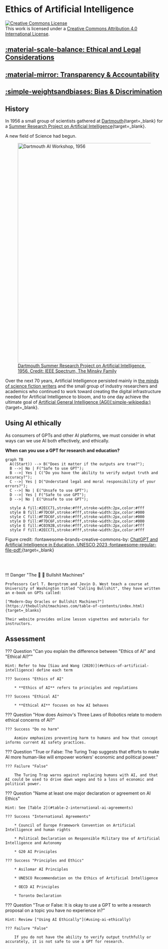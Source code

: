 # Ethics of Artificial Intelligence

<a rel="license" href="http://creativecommons.org/licenses/by/4.0/"><img alt="Creative Commons License" style="border-width:0" src="https://i.creativecommons.org/l/by/4.0/88x31.png" /></a><br />This work is licensed under a <a rel="license" href="http://creativecommons.org/licenses/by/4.0/">Creative Commons Attribution 4.0 International License</a>.

## [:material-scale-balance: Ethical and Legal Considerations](legal.md)

## [:material-mirror: Transparency & Accountability](transparency.md)

## [:simple-weightsandbiases: Bias & Discrimination](bias.md)

## History

In 1956 a small group of scientists gathered at [Dartmouth](https://home.dartmouth.edu/about/artificial-intelligence-ai-coined-dartmouth){target=_blank} for a [Summer Research Project on Artificial Intelligence](https://spectrum.ieee.org/dartmouth-ai-workshop){target=_blank}. 

A new field of Science had begun. 

<figure>
<a href="https://spectrum.ieee.org/dartmouth-ai-workshop" target="_blank" rel="noopener noreferrer">
    <img src="https://spectrum.ieee.org/media-library/close-up-of-a-black-and-white-photo-of-seven-smiling-men-sitting-on-a-lawn.jpg?id=33603729&width=1800&quality=85" alt="Dartmouth AI Workshop, 1956" width="700">
</a>
<figcaption><a href="https://spectrum.ieee.org/dartmouth-ai-workshop" target="_blank" rel="noopener noreferrer">Dartmouth Summer Research Project on Artificial Intelligence, 1956. Credit: IEEE Spectrum, The Minsky Family</a></figcaption>
</figure>

Over the next 70 years, Artificial Intelligence persisted mainly in [the minds of science fiction writers](legal.md#science-fiction-or-philosophical-theory) and the small group of industry researchers and academics who continued to work toward creating the digital infrastructure needed for Artificial Intelligence to bloom, and to one day achieve the ultimate goal of [Artificial General Intelligence (AGI)(:simple-wikipedia:)](https://en.wikipedia.org/wiki/Artificial_general_intelligence){target=_blank}. 

## Using AI ethically

As consumers of GPTs and other AI platforms, we must consider in what ways can we use AI both effectively, and ethically.

**When can you use a GPT for research and education?**

``` mermaid
graph TB
  A((Start)) --> B("Does it matter if the outputs are true?");
  B -->| No | F("Safe to use GPT");
  B -->| Yes | C("Do you have the ability to verify output truth and accuracy?");
  C -->| Yes | D("Understand legal and moral responsibility of your errors?");
  C -->| No | E("Unsafe to use GPT");
  D -->| Yes | F("Safe to use GPT");
  D -->| No | E("Unsafe to use GPT");

  style A fill:#2ECC71,stroke:#fff,stroke-width:2px,color:#fff
  style B fill:#F7DC6F,stroke:#fff,stroke-width:2px,color:#000
  style C fill:#F7DC6F,stroke:#fff,stroke-width:2px,color:#000
  style D fill:#F7DC6F,stroke:#fff,stroke-width:2px,color:#000
  style E fill:#C0392B,stroke:#fff,stroke-width:2px,color:#fff
  style F fill:#2ECC71,stroke:#fff,stroke-width:2px,color:#fff
```

Figure credit: :fontawesome-brands-creative-commons-by: [ChatGPT and Artificial Intelligence in Education, UNESCO 2023 :fontawesome-regular-file-pdf:](https://www.iesalc.unesco.org/wp-content/uploads/2023/04/ChatGPT-and-Artificial-Intelligence-in-higher-education-Quick-Start-guide_EN_FINAL.pdf){target=_blank}

</br></br>

!!! Danger "The :ox: :poop: Bullshit Machines"

    Professors Carl T. Bergstrom and Jevin D. West teach a course at University of Washington titled "Calling Bullshit", they have written an e-book on GPTs called:

    ["Modern-Day Oracles or Bullshit Machines?"](https://thebullshitmachines.com/table-of-contents/index.html){target=_blanks}

    Their website provides online lesson vignettes and materials for instructors.


## Assessment

??? Question "Can you explain the difference between "Ethics of AI" and "Ethical AI?""

    Hint: Refer to how [Siau and Wang (2020)](#ethics-of-artificial-intelligence) define each term

    ??? Success "Ethics of AI"

        * **Ethics of AI** refers to principles and regulations

    ??? Success "Ethical AI"

        * **Ethical AI** focuses on how AI behaves

??? Question "How does Asimov's Three Laws of Robotics relate to modern ethical concerns of AI?"

    ??? Success "Do no harm"

        Asmiov emphasizes preventing harm to humans and how that concept informs current AI safety practices.

??? Question "True or False: The Turing Trap suggests that efforts to make AI more human-like will empower workers' economic and political power."

    ??? Failure "False"

        The Turing Trap warns against replacing humans with AI, and that AI could be used to drive down wages and to a loss of economic and political power. 

??? Question "Name at least one major declaration or agreement on AI Ethics"

    Hint: See [Table 2](#table-2-international-ai-agreements)

    ??? Success "International Agreements"
             
        * Council of Europe Framework Convention on Artificial Intelligence and human rights

        * Political Declaration on Responsible Military Use of Artificial Intelligence and Autonomy

        * G20 AI Principles
    
    ??? Success "Principles and Ethics"

        * Asilomar AI Principles

        * UNESCO Recommendation on the Ethics of Artificial Intelligence

        * OECD AI Principles

        * Toronto Declaration

??? Question "True or False: It is okay to use a GPT to write a research proposal on a topic you have no experience in?"

    Hint: Review ["Using AI Ethically"](#using-ai-ethically)

    ??? Failure "False"

        If you do not have the ability to verify output truthfully or accurately, it is not safe to use a GPT for research.
